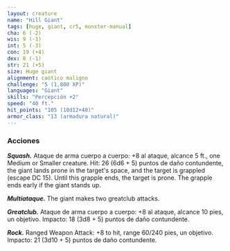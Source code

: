 ```yaml
---
layout: creature
name: "Hill Giant"
tags: [huge, giant, cr5, monster-manual]
cha: 6 (-2)
wis: 9 (-1)
int: 5 (-3)
con: 19 (+4)
dex: 8 (-1)
str: 21 (+5)
size: Huge giant
alignment: caótico maligno
challenge: "5 (1,800 XP)"
languages: "Giant"
skills: "Percepción +2"
speed: "40 ft."
hit_points: "105 (10d12+40)"
armor_class: "13 (armadura natural)"
---
```


### Acciones

***Squash.*** Ataque de arma cuerpo a cuerpo: +8 al ataque, alcance 5 ft., one Medium or Smaller creature. Hit: 26 (6d6 + 5) puntos de daño contundente, the giant lands prone in the target's space, and the target is grappled (escape DC 15). Until this grapple ends, the target is prone. The grapple ends early if the giant stands up.

***Multiataque.*** The giant makes two greatclub attacks.

***Greatclub.*** Ataque de arma cuerpo a cuerpo: +8 al ataque, alcance 10 pies, un objetivo. Impacto: 18 (3d8 + 5) puntos de daño contundente.

***Rock.*** Ranged Weapon Attack: +8 to hit, range 60/240 pies, un objetivo. Impacto: 21 (3d10 + 5) puntos de daño contundente.